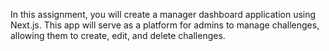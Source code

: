 In this assignment, you will create a manager dashboard application using
Next.js. This app will serve as a platform for admins to manage challenges,
allowing them to create, edit, and delete challenges.

